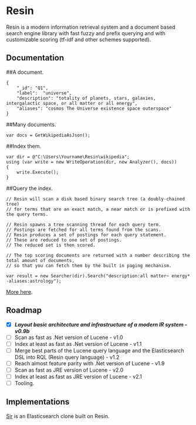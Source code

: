 # Resin

Resin is a modern information retrieval system and a document based search engine library with fast fuzzy and prefix querying and with customizable scoring (tf-idf and other schemes supported).

## Documentation

##A document.

	{
		"_id": "Q1",
		"label":  "universe",
		"description": "totality of planets, stars, galaxies, intergalactic space, or all matter or all energy",
		"aliases": "cosmos The Universe existence space outerspace"
	}

##Many documents.
	
	var docs = GetWikipediaAsJson();

##Index them.

	var dir = @"C:\Users\Yourname\Resin\wikipedia";
	using (var write = new WriteOperation(dir, new Analyzer(), docs))
	{
		write.Execute();
	}

##Query the index.
<a name="inproc" id="inproc"></a>

	// Resin will scan a disk based binary search tree (a doubly-chained tree)
	// for terms that are an exact match, a near match or is prefixed with the query terms.
	
	// Resin spawns a tree scanning thread for each query term.
	// Postings are fetched for all terms found from the scans.
	// Resin produces a set of postings for each query statement.
	// These are reduced to one set of postings.
	// The reduced set is then scored.
	
	// The top scoring documents are returned with a number describing the total amount of documents,
	// so that you can fetch them by the built in paging mechanism.
	
	var result = new Searcher(dir).Search("description:all matter~ energy* -aliases:astrology");

[More here](https://github.com/kreeben/resin/wiki). 

## Roadmap

- [x] ___Layout basic architecture and infrastructure of a modern IR system - v0.9b___
- [ ] Scan as fast as .Net version of Lucene - v1.0
- [ ] Index at least as fast as .Net version of Lucene - v1.1
- [ ] Merge best parts of the Lucene query language and the Elasticsearch DSL into RQL (Resin query language) - v1.2
- [ ] Reach almost feature parity with .Net version of Lucene - v1.9
- [ ] Scan as fast as JRE version of Lucene - v2.0
- [ ] Index at least as fast as JRE version of Lucene - v2.1
- [ ] Tooling.

## Implementations

[Sir](https://github.com/kreeben/sir) is an Elasticsearch clone built on Resin.
